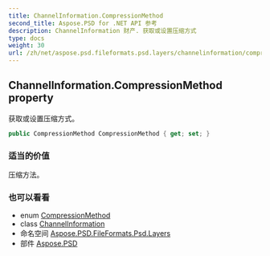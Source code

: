 ```yaml
---
title: ChannelInformation.CompressionMethod
second_title: Aspose.PSD for .NET API 参考
description: ChannelInformation 财产. 获取或设置压缩方式
type: docs
weight: 30
url: /zh/net/aspose.psd.fileformats.psd.layers/channelinformation/compressionmethod/
---
```

## ChannelInformation.CompressionMethod property

获取或设置压缩方式。

```csharp
public CompressionMethod CompressionMethod { get; set; }
```

### 适当的价值

压缩方法。

### 也可以看看

* enum [CompressionMethod](../../../aspose.psd.fileformats.psd/compressionmethod/)
* class [ChannelInformation](../)
* 命名空间 [Aspose.PSD.FileFormats.Psd.Layers](../../channelinformation/)
* 部件 [Aspose.PSD](../../../)


